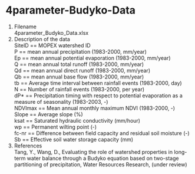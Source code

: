 # 4parameter-Budyko-Data
1. Filename <br />
	4parameter_Budyko_Data.xlsx <br />
2. Description of the data <br />
   SiteID	==	MOPEX watershed ID <br />
	P	==	mean annual precipitation (1983-2000, mm/year) <br />
   Ep	==	mean annual potential evaporation (1983-2000, mm/year) <br />
	Q	==	mean annual total runoff (1983-2000, mm/year) <br />
	Qd	==	mean annual direct runoff (1983-2000, mm/year) <br />
	Qb	==	mean annual base flow (1983-2000, mm/year) <br />
	tb	==	Average time interval between rainfall events (1983-2000, day) <br />
	N	==	Number of rainfall events (1983-2000, per year) <br />
	dP*	==	Precipitation timing with respect to potential evaporation as a measure of seasonality (1983-2003, -)<br />
	NDVImax	==	Mean annual monthly maximum NDVI (1983-2000, -)<br />
	Slope	==	Average slope (%)<br />
	ksat	==	Saturated hydraulic conductivity (mm/hour) <br />
	wp	==	Permanent wilting point (-)<br />
	fc-nr	==	Difference between field capacity and residual soil moisture (-)<br />
	Sb	==	Effective soil water storage capacity (mm) <br />
3. References<br />
Tang, Y., Wang, D., Evaluating the role of watershed properties in long-term water balance through a Budyko equation based on two-stage partitioning of precipitation, Water Resources Research, (under review)
